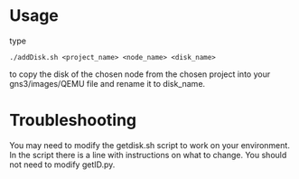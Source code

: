 # Usage
type

    ./addDisk.sh <project_name> <node_name> <disk_name>
to copy the disk of the chosen node from the chosen project into your gns3/images/QEMU file and rename it to disk_name.

# Troubleshooting
You may need to modify the getdisk.sh script to work on your environment. In the script there is a line with instructions on what to change. You should not need to modify getID.py.
